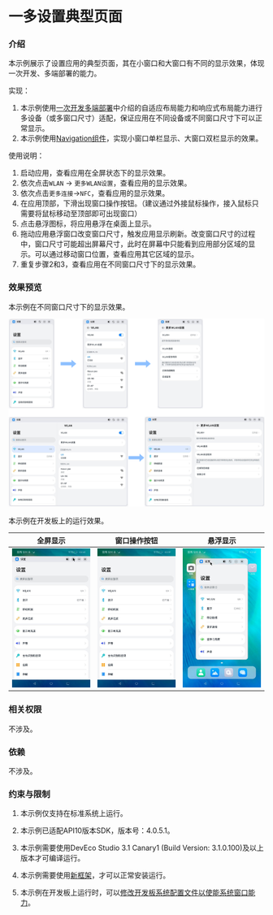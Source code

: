 # 一多设置典型页面

### 介绍

本示例展示了设置应用的典型页面，其在小窗口和大窗口有不同的显示效果，体现一次开发、多端部署的能力。

实现：

1. 本示例使用[一次开发多端部署](https://gitee.com/openharmony/docs/tree/master/zh-cn/application-dev/key-features/multi-device-app-dev)中介绍的自适应布局能力和响应式布局能力进行多设备（或多窗口尺寸）适配，保证应用在不同设备或不同窗口尺寸下可以正常显示。
2. 本示例使用[Navigation组件](https://gitee.com/openharmony/docs/blob/master/zh-cn/application-dev/reference/arkui-ts/ts-basic-components-navigation.md)，实现小窗口单栏显示、大窗口双栏显示的效果。

使用说明：

1. 启动应用，查看应用在全屏状态下的显示效果。
2. 依次点击`WLAN` -> `更多WLAN设置`，查看应用的显示效果。
3. 依次点击`更多连接`->`NFC`，查看应用的显示效果。
4. 在应用顶部，下滑出现窗口操作按钮。（建议通过外接鼠标操作，接入鼠标只需要将鼠标移动至顶部即可出现窗口）
5. 点击悬浮图标，将应用悬浮在桌面上显示。
6. 拖动应用悬浮窗口改变窗口尺寸，触发应用显示刷新。改变窗口尺寸的过程中，窗口尺寸可能超出屏幕尺寸，此时在屏幕中只能看到应用部分区域的显示。可以通过移动窗口位置，查看应用其它区域的显示。
7. 重复步骤2和3，查看应用在不同窗口尺寸下的显示效果。

### 效果预览

本示例在不同窗口尺寸下的显示效果。

![](screenshots/devices/img4.png)

本示例在开发板上的运行效果。

| 全屏显示                           | 窗口操作按钮                       | 悬浮显示                           |
| ---------------------------------- | ---------------------------------- | ---------------------------------- |
| ![](screenshots/devices/img1.jpeg) | ![](screenshots/devices/img2.jpeg) | ![](screenshots/devices/img3.jpeg) |



### 相关权限

不涉及。

### 依赖

不涉及。

### 约束与限制

1. 本示例仅支持在标准系统上运行。

2. 本示例已适配API10版本SDK，版本号：4.0.5.1。

3. 本示例需要使用DevEco Studio 3.1 Canary1 (Build Version: 3.1.0.100)及以上版本才可编译运行。

4. 本示例需要使用[新框架](https://gitee.com/yan-shuifeng/arkui_docs/blob/master/%E6%96%B0%E6%A1%86%E6%9E%B6%E5%88%87%E6%8D%A2/acenewpipe.md)，才可以正常安装运行。

5. 本示例在开发板上运行时，可以[修改开发板系统配置文件以使能系统窗口能力](https://gitee.com/openharmony/docs/blob/master/zh-cn/application-dev/key-features/multi-device-app-dev/faq.md#%E5%A6%82%E4%BD%95%E5%BC%80%E5%90%AF%E8%87%AA%E7%94%B1%E7%AA%97%E5%8F%A3)。

